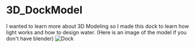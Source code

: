# 3D_DockModel
I wanted to learn more about 3D Modeling so I made this dock to learn how light works and how to design water.
(Here is an image of the model if you don't have blender)
![Dock](https://user-images.githubusercontent.com/110348331/182728647-2ad9d092-0a76-4619-aa09-1fa9a47fb303.PNG)
